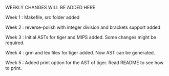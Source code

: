 WEEKLY CHANGES WILL BE ADDED HERE

Week 1 : Makefile, src folder added

Week 2 : reverse-polish with integer division and brackets support added

Week 3 : Initial ASTs for tiger and MIPS added. Some changes might be required.  

Week 4 : grm and lex files for tiger added. Now AST can be generated.  

Week 5 : Added print option for the AST of tiger. Read README to see how to print.
